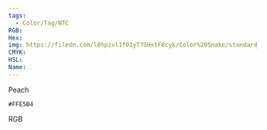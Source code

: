```yaml
---
tags:
  - Color/Tag/NTC
RGB:
Hex:
img: https://filedn.com/l0hpzxl1f01yT7GHxtF8cyk/Color%20Snake/standard_csv_to_svg/FFE5B4.svg
CMYK:
HSL:
Name:
---
```

Peach
```palette
#FFE5B4
```
RGB
